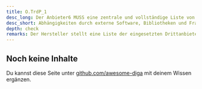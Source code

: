 ```yaml
---
title: O.TrdP_1
desc_long: Der Anbieter6 MUSS eine zentrale und vollständige Liste von Abhängigkeiten durch Drittanbieter-Software führen.
desc_short: Abhängigkeiten durch externe Software, Bibliotheken und Frameworks
depth: check
remarks: Der Hersteller stellt eine Liste der eingesetzten Drittanbieter-Software inkl. der verwendeten Versionen bereit. Der Evaluator prüft die bereitgestellte Liste auf Vollständigkeit.
---
```


## Noch keine Inhalte

Du kannst diese Seite unter [github.com/awesome-diga](https://github.com/awesome-diga/tr-faq) mit deinem Wissen ergänzen.
